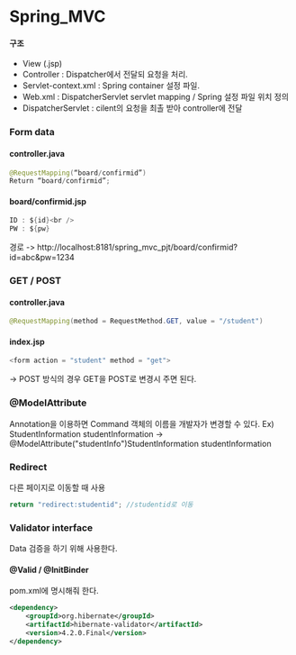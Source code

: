 # Spring_MVC


#### 구조
- View (.jsp)
- Controller : Dispatcher에서 전달되 요청을 처리.
- Servlet-context.xml : Spring container 설정 파일.
- Web.xml : DispatcherServlet servlet mapping / Spring 설정 파일 위치 정의
- DispatcherServlet : cilent의 요청을 최촐 받아 controller에 전달



### Form data
#### controller.java
```java
@RequestMapping(“board/confirmid”)
Return “board/confirmid”;
```


#### board/confirmid.jsp
```java
ID : ${id}<br />
PW : ${pw}
```
경로 ->  http://localhost:8181/spring_mvc_pjt/board/confirmid?id=abc&pw=1234



### GET / POST
#### controller.java
```java
@RequestMapping(method = RequestMethod.GET, value = "/student")
```

#### index.jsp
```java
<form action = "student" method = "get">
```
-> POST 방식의 경우 GET을 POST로 변경시 주면 된다.


### @ModelAttribute

Annotation을 이용하면 Command 객체의 이름을 개발자가 변경할 수 있다.
Ex) StudentInformation studentInformation -> @ModelAttribute("studentInfo")StudentInformation studentInformation



### Redirect

다른 페이지로 이동할 때 사용
```java
return "redirect:studentid"; //studentid로 이동
``` 



### Validator interface

Data 검증을 하기 위해 사용한다.



#### @Valid / @InitBinder

pom.xml에 명시해줘 한다.
```xml
<dependency>
	<groupId>org.hibernate</groupId>
	<artifactId>hibernate-validator</artifactId>
	<version>4.2.0.Final</version>
</dependency>
```




